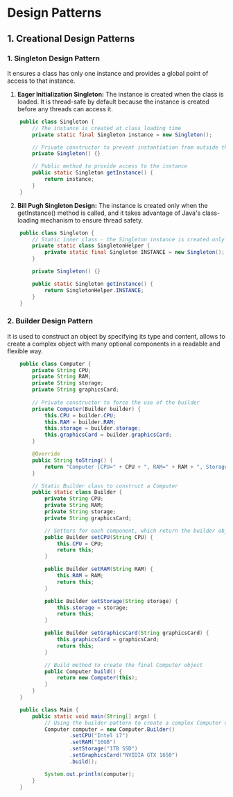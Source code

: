 # Design Patterns

## 1. Creational Design Patterns

### 1. Singleton Design Pattern
It ensures a class has only one instance and provides a global point of access to that instance.

1. **Eager Initialization Singleton:** The instance is created when the class is loaded. It is thread-safe by default because the instance is created before any threads can access it.

```java
    public class Singleton {
        // The instance is created at class loading time
        private static final Singleton instance = new Singleton();

        // Private constructor to prevent instantiation from outside the class
        private Singleton() {}

        // Public method to provide access to the instance
        public static Singleton getInstance() {
            return instance;
        }
    }
```

2. **Bill Pugh Singleton Design:** The instance is created only when the getInstance() method is called, and it takes advantage of Java's class-loading mechanism to ensure thread safety.

```java
    public class Singleton {
        // Static inner class - the Singleton instance is created only when the class is referenced
        private static class SingletonHelper {
            private static final Singleton INSTANCE = new Singleton();
        }

        private Singleton() {}

        public static Singleton getInstance() {
            return SingletonHelper.INSTANCE;
        }
    }
```

### 2. Builder Design Pattern 
It is used to construct an object by specifying its type and content, allows to create a complex object with many optional components in a readable and flexible way.

```java
    public class Computer {
        private String CPU;
        private String RAM;
        private String storage;
        private String graphicsCard;
    
        // Private constructor to force the use of the builder
        private Computer(Builder builder) {
            this.CPU = builder.CPU;
            this.RAM = builder.RAM;
            this.storage = builder.storage;
            this.graphicsCard = builder.graphicsCard;
        }

        @Override
        public String toString() {
            return "Computer [CPU=" + CPU + ", RAM=" + RAM + ", Storage=" + storage + ", GraphicsCard=" + graphicsCard + "]";
        }

        // Static Builder class to construct a Computer
        public static class Builder {
            private String CPU;
            private String RAM;
            private String storage;
            private String graphicsCard;

            // Setters for each component, which return the builder object itself for chaining
            public Builder setCPU(String CPU) {
                this.CPU = CPU;
                return this;
            }

            public Builder setRAM(String RAM) {
                this.RAM = RAM;
                return this;
            }

            public Builder setStorage(String storage) {
                this.storage = storage;
                return this;
            }

            public Builder setGraphicsCard(String graphicsCard) {
                this.graphicsCard = graphicsCard;
                return this;
            }

            // Build method to create the final Computer object
            public Computer build() {
                return new Computer(this);
            }
        }
    }
```
```java
    public class Main {
        public static void main(String[] args) {
            // Using the builder pattern to create a complex Computer object
            Computer computer = new Computer.Builder()
                    .setCPU("Intel i7")
                    .setRAM("16GB")
                    .setStorage("1TB SSD")
                    .setGraphicsCard("NVIDIA GTX 1650")
                    .build();

            System.out.println(computer);
        }
    }
```

